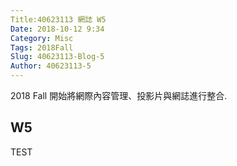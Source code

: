 ```yaml
---
Title:40623113 網誌 W5
Date: 2018-10-12 9:34
Category: Misc
Tags: 2018Fall
Slug: 40623113-Blog-5
Author: 40623113-5
---
```


2018 Fall 開始將網際內容管理、投影片與網誌進行整合.

<!-- PELICAN_END_SUMMARY -->

W5
----

TEST
